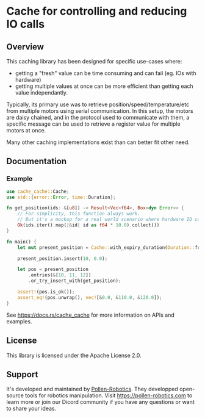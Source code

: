 # Cache for controlling and reducing IO calls

## Overview 

This caching library has been designed for specific use-cases where:

* getting a "fresh" value can be time consuming and can fail (eg. IOs with hardware)
* getting multiple values at once can be more efficient than getting each value independantly.

Typically, its primary use was to retrieve position/speed/temperature/etc from multiple motors using serial communication. In this setup, the motors are daisy chained, and in the protocol used to communicate with them, a specific message can be used to retrieve a register value for multiple motors at once.

Many other caching implementations exist than can better fit other need.

## Documentation

### Example

```rust
use cache_cache::Cache;
use std::{error::Error, time::Duration};

fn get_position(ids: &[u8]) -> Result<Vec<f64>, Box<dyn Error>> {
    // For simplicity, this function always work.
    // But it's a mockup for a real world scenario where hardware IO can fail.
    Ok(ids.iter().map(|&id| id as f64 * 10.0).collect())
}

fn main() {
    let mut present_position = Cache::with_expiry_duration(Duration::from_millis(10));

    present_position.insert(10, 0.0);

    let pos = present_position
        .entries(&[10, 11, 12])
        .or_try_insert_with(get_position);

    assert!(pos.is_ok());
    assert_eq!(pos.unwrap(), vec![&0.0, &110.0, &120.0]);
}
```

See https://docs.rs/cache_cache for more information on APIs and examples.

## License

This library is licensed under the Apache License 2.0.

## Support

It's developed and maintained by [Pollen-Robotics](https://pollen-robotics.com). They developped open-source tools for robotics manipulation.
Visit https://pollen-robotics.com to learn more or join our Dicord community if you have any questions or want to share your ideas. 
